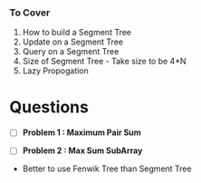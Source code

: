 
### To Cover    
1. How to build a Segment Tree    
2. Update on a Segment Tree    
3. Query on a Segment Tree   
4. Size of Segment Tree - Take size to be 4*N    
5. Lazy Propogation 


# Questions   
- [ ] **Problem 1 : Maximum Pair Sum**   
- [ ] **Problem 2 : Max Sum SubArray**    

    
- Better to use Fenwik Tree than Segment Tree   
